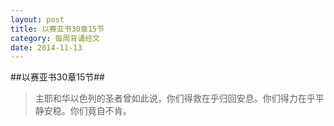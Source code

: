 ```yaml
---
layout: post
title: 以赛亚书30章15节
category: 每周背诵经文  
date: 2014-11-13
---
```



##以赛亚书30章15节##


> 主耶和华以色列的圣者曾如此说，你们得救在乎归回安息。你们得力在乎平静安稳。你们竟自不肯。  

